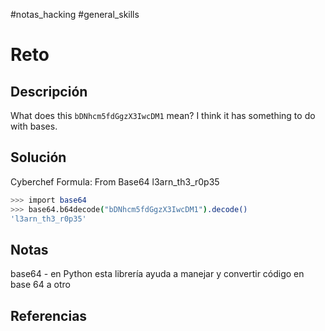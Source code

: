 #notas_hacking #general_skills
# Reto
## Descripción
What does this `bDNhcm5fdGgzX3IwcDM1` mean? I think it has something to do with bases.
## Solución
Cyberchef
Formula: From Base64
l3arn_th3_r0p35

```bash
>>> import base64
>>> base64.b64decode("bDNhcm5fdGgzX3IwcDM1").decode()
'l3arn_th3_r0p35'
```
## Notas
base64 - en Python esta librería ayuda a manejar y convertir código en base 64 a otro
## Referencias
